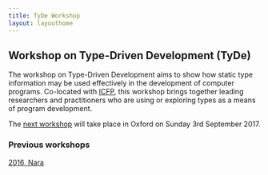 ```yaml
---
title: TyDe Workshop
layout: layouthome
---
```


## Workshop on Type-Driven Development (TyDe)

The workshop on Type-Driven Development aims to show how static type
information may be used effectively in the development of computer
programs. Co-located with [ICFP](http://icfpconference.org/), this
workshop brings together leading researchers and practitioners who
are using or exploring types as a means of program development.

The [next workshop](2017) will take place in Oxford on Sunday 3rd September 2017.

### Previous workshops

[2016, Nara](2016)
